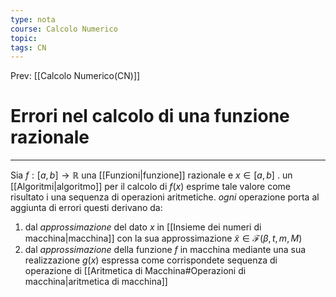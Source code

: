 ```yaml
---
type: nota
course: Calcolo Numerico
topic: 
tags: CN
---
```


Prev: [[Calcolo Numerico(CN)]]

# Errori nel calcolo di una funzione razionale
---
Sia $f:[a,b] \rightarrow \mathbb{R}$ una [[Funzioni|funzione]] razionale e $x \in [a,b]$ . un [[Algoritmi|algoritmo]] per il calcolo di $f(x)$ esprime tale valore come risultato i una sequenza di operazioni aritmetiche. _ogni_ operazione porta al aggiunta di errori
questi derivano da:
1. dal _approssimazione_ del dato $x$ in [[Insieme dei numeri di macchina|macchina]] con la sua approssimazione $\tilde x \in \mathscr{F}(\beta,t,m,M)$
2. dal _approssimazione_ della funzione $f$ in macchina mediante una sua realizzazione $g(x)$ espressa come corrispondete sequenza di operazione di [[Aritmetica di Macchina#Operazioni di macchina|aritmetica di macchina]]


